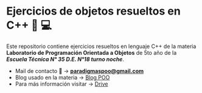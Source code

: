 # Ejercicios de objetos resueltos en C++ :school_satchel: :computer:
Este repositorio contiene ejercicios resueltos en lenguaje C++ de la materia **Laboratorio de Programación Orientada a Objetos** de 5to año de la ***Escuela Técnica N° 35 D.E. N°18 turno noche***. 

* Mail de contacto :email: -> **paradigmaspoo@gmail.com** 
* Blog usado en la materia -> [Blog POO]  
* Para más información visitar -> [Drive]

[Drive]: shorturl.at/hjAQU
[Blog POO]: https://enetn35.wordpress.com
